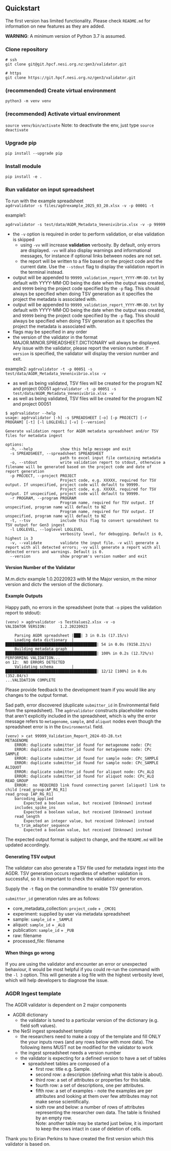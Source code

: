 ## Quickstart

The first version has limited functionality. 
Please check `README.md` for information on new features as 
they are added.

**WARNING**: A minimum version of Python 3.7 is assumed.

### Clone repository

```
# ssh
git clone git@git.hpcf.nesi.org.nz:gen3/validator.git

# https
git clone https://git.hpcf.nesi.org.nz/gen3/validator.git
```

### (recommended) Create virtual environment

`python3 -m venv venv`

### (recommended) Activate virtual environment

`source venv/bin/activate`
Note: to deactivate the env, just type `source deactivate`

### Upgrade pip

`pip install --upgrade pip`

### Install module

`pip install -e .`

### Run validator on input spreadsheet
To run with the example spreadsheet  
`agdrvalidator -s files/agdrexample_2025_03_20.xlsx -v -p 00001 -t`


example1: 

`agdrvalidator -s test/data/AGDR_Metadata_Venenivibrio.xlsx -v -p 99999`

- the `-v` option is required in order to perform validation, or else validation is skipped
  - using `-vv` will increase **validation** verbosity. By default, only errors are displayed. `-vv` will also display warnings and informational messages, for instance if optional links between nodes are not set.
  - the report will be written to a file based on the project code and the current date. Use the `--stdout` flag to display the validation report in the terminal instead.
- output will be appended to `99999_validation_report_YYYY-MM-DD.txt` by default with YYYY-MM-DD being the date when the output was created, and `99999` being the project code specified by the `-p` flag. This should always be specified when doing TSV generation as it specifies the project the metadata is associated with.
- output will be appended to `99999_validation_report_YYYY-MM-DD.txt` by default with YYYY-MM-DD being the date when the output was created, and `99999` being the project code specified by the `-p` flag. This should always be specified when doing TSV generation as it specifies the project the metadata is associated with.
- flags may be specified in any order
- the version of the validator in the format MAJOR.MINOR.SPREADSHEET.DICTIONARY will always be displayed. Any issue with the validator, please report the version number. If `--version` is specified, the validator will display the version number and exit.

example2: 
`agdrvalidator -t -p 00051 -s test/data/AGDR_Metadata_Venenivibrio.xlsx -v`
- as well as being validated, TSV files will be created for the program NZ and project 00051
`agdrvalidator -t -p 00051 -s test/data/AGDR_Metadata_Venenivibrio.xlsx -v`
- as well as being validated, TSV files will be created for the program NZ and project 00051

```
$ agdrvalidator --help
usage: agdrvalidator [-h] -s SPREADSHEET [-o] [-p PROJECT] [-r PROGRAM] [-t] [-l LOGLEVEL] [-v] [--version]

Generate validation report for AGDR metadata spreadsheet and/or TSV files for metadata ingest

options:
  -h, --help            show this help message and exit
  -s SPREADSHEET, --spreadsheet SPREADSHEET
                        path to excel input file containing metadata
  -o, --stdout          write validation report to stdout, otherwise a filename will be generated based on the project code and date of report generation
  -p PROJECT, --project PROJECT
                        Project code, e.g. XXXXX, required for TSV output. If unspecified, project code will default to 99999.
                        Project code, e.g. XXXXX, required for TSV output. If unspecified, project code will default to 99999.
  -r PROGRAM, --program PROGRAM
                        Program name, required for TSV output. If unspecified, program name will default to NZ
                        Program name, required for TSV output. If unspecified, program name will default to NZ
  -t, --tsv             include this flag to convert spreadsheet to TSV output for Gen3 ingest
  -l LOGLEVEL, --loglevel LOGLEVEL
                        verbosity level, for debugging. Default is 0, highest is 3
  -v, --validate        validate the input file. -v will generate a report with all detected errors; -vv will generate a report with all detected errors and warnings. Default is 0.
  --version             show program's version number and exit
```

#### Version Number of the Validator
M.m.dictv example 1.0.20220923
with M the Major version, m the minor version and dictv the version of the dictionary.


#### Example Outputs

Happy path, no errors in the spreadsheet (note that `-o` pipes the validation 
report to stdout):
```
(venv) > agdrvalidator -s TestValues2.xlsx -v -o
VALIDATOR VERSION: 		1.2.20220923

	Parsing AGDR spreadsheet |███| 3 in 0.1s (17.15/s)
	Loading data dictionary  |████████████████████████████████████████| 54 in 0.0s (9158.23/s)
	Building metadata graph  |████████████████████████████████████████| 100% in 0.2s (12.72%/s)
PERFORMING VALIDATION...
on 12: 	NO ERRORS DETECTED
	Validating schema        |████████████████████████████████████████| 12/12 [100%] in 0.0s (352.84/s)
...VALIDATION COMPLETE
```
Please provide feedback to the development team if you would like any 
changes to the output format.

Sad path, error discovered (duplicate `submitter_id` in Environmental field from the spreadsheet). The 
`agdrvalidator` constructs placeholder nodes that aren't explicitly included in the spreadsheet,
which is why the error message refers to `metagenome`, `sample`, and `aliquot` nodes even though the 
spreadsheet error is in the `Environmental` field. 
```
(venv) > cat 99999_Validation_Report_2024-03-28.txt
METAGENOME
	ERROR: duplicate submitter_id found for metagenome node: CPc
	ERROR: duplicate submitter_id found for metagenome node: CPc
SAMPLE
	ERROR: duplicate submitter_id found for sample node: CPc_SAMPLE
	ERROR: duplicate submitter_id found for sample node: CPc_SAMPLE
ALIQUOT
	ERROR: duplicate submitter_id found for aliquot node: CPc_ALQ
	ERROR: duplicate submitter_id found for aliquot node: CPc_ALQ
READ_GROUP
	ERROR:	no REQUIRED link found connecting parent [aliquot] link to child [read_group:AP_RG_R1]
read_group [AP_RG_R1]
	barcoding_applied
		Expected a boolean value, but received [Unknown] instead
	includes_spike_ins
		Expected a boolean value, but received [Unknown] instead
	read_length
		Expected an integer value, but received [Unknown] instead
	to_trim_adapter_sequence
		Expected a boolean value, but received [Unknown] instead
```

The expected output format is subject to change, and the `README.md` will 
be updated accordingly.


#### Generating TSV output

The validator can also generate a TSV file used for metadata ingest 
into the AGDR. TSV generation occurs regardless of whether validation is 
successful, so it is important to check the validation report for errors.

Supply the `-t` flag on the commandline to enable TSV generation.

`submitter_id` generation rules are as follows:

- core_metadata_collection: `project_code` + `_CMC01` 
- experiment: supplied by user via metadata spreadsheet 
- sample: `sample_id` + `_SAMPLE`
- aliquot: `sample_id` + `_ALQ`
- publication: `sample_id` + `_PUB`
- raw: filename 
- processed_file: filename


#### When things go wrong

If you are using the validator and encounter an error or unexpected behaviour,
it would be most helpful if you could re-run the command with the 
`-l 3` option. This will generate a log file with the highest verbosity 
level, which will help developers to diagnose the issue.

### AGDR Ingest template

The AGDR validator is dependent on 2 major components
- AGDR dictionary	
  - the validator is tuned to a particular version of the dictionary (e.g. field soft values). 
- the NeSI ingest spreadsheet template	
  - the researchers need to make a copy of the template and fill ONLY the your inputs rows (and any rows below with more data). 
  The following items MUST not be modified for the validator to work
  - the ingest spreadsheet needs a version number 
  - the validator is expecting for a defined version to have a set of tables 
	- spreadsheet tables are composed of a 
		- first row: title e.g. Sample. 
		- second row: a description (defining what this table is about). 
		- third row: a set of attributes or properties for this table. 
		- fourth row: a set of descriptions, one per attributes.   
		- fifth row: a set of examples - note the examples are per attributes and looking at them over few attributes may not make sense scientifically. 
		- sixth row and below: a number of rows of attributes representing the researcher own data. 
        The table is finished by an empty row.  
        Note: another table may be started just below, it is important to keep the rows intact in case of deletion of cells.  


Thank you to Eirian Perkins to have created the first version which this validator is based on. 
